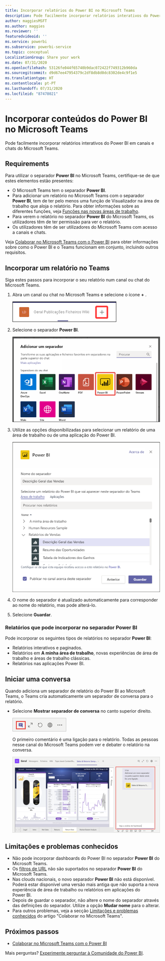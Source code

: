 ```yaml
---
title: Incorporar relatórios do Power BI no Microsoft Teams
description: Pode facilmente incorporar relatórios interativos do Power BI em canais e chats do Microsoft Teams. .
author: maggiesMSFT
ms.author: maggies
ms.reviewer: ''
featuredvideoid: ''
ms.service: powerbi
ms.subservice: powerbi-service
ms.topic: conceptual
LocalizationGroup: Share your work
ms.date: 07/31/2020
ms.openlocfilehash: 53126fe044f65740b9dac072422f749312b960da
ms.sourcegitcommit: d9d67ee47954379c2df8db8d0dc8302de4c9f1e5
ms.translationtype: HT
ms.contentlocale: pt-PT
ms.lasthandoff: 07/31/2020
ms.locfileid: "87478021"
---
```

# <a name="embed-power-bi-content-in-microsoft-teams"></a>Incorporar conteúdos do Power BI no Microsoft Teams

Pode facilmente incorporar relatórios interativos do Power BI em canais e chats do Microsoft Teams. 

## <a name="requirements"></a>Requirements

Para utilizar o separador **Power BI** no Microsoft Teams, certifique-se de que estes elementos estão presentes:

- O Microsoft Teams tem o separador **Power BI**.
- Para adicionar um relatório no Microsoft Teams com o separador **Power BI**, tem de ter pelo menos uma função de Visualizador na área de trabalho que aloja o relatório. Para obter informações sobre as diferentes funções, veja [Funções nas novas áreas de trabalho](service-new-workspaces.md#roles-in-the-new-workspaces).
- Para verem o relatório no separador **Power BI** do Microsoft Teams, os utilizadores têm de ter permissão para ver o relatório.
- Os utilizadores têm de ser utilizadores do Microsoft Teams com acesso a canais e chats.

Veja [Colaborar no Microsoft Teams com o Power BI](service-embed-report-microsoft-teams.md) para obter informações sobre como o Power BI e o Teams funcionam em conjunto, incluindo outros requisitos.

## <a name="embed-a-report-in-teams"></a>Incorporar um relatório no Teams

Siga estes passos para incorporar o seu relatório num canal ou chat do Microsoft Teams.

1. Abra um canal ou chat no Microsoft Teams e selecione o ícone **+** .

    ![Captura de ecrã a mostrar a opção Adicionar um separador a um canal ou chat.](media/service-embed-report-microsoft-teams/service-embed-report-microsoft-teams-add.png)

1. Selecione o separador **Power BI**.

    ![Captura de ecrã a mostrar a lista de separadores do Microsoft Teams e o Power BI.](media/service-embed-report-microsoft-teams/service-embed-report-microsoft-teams-tab.png)

1. Utilize as opções disponibilizadas para selecionar um relatório de uma área de trabalho ou de uma aplicação do Power BI.

    ![Captura de ecrã a mostrar as Definições do separador Power BI para Microsoft Teams.](media/service-embed-report-microsoft-teams/service-embed-report-microsoft-teams-tab-settings.png)

1. O nome do separador é atualizado automaticamente para corresponder ao nome do relatório, mas pode alterá-lo.

1. Selecione **Guardar**.

### <a name="reports-you-can-embed-on-the-power-bi-tab"></a>Relatórios que pode incorporar no separador Power BI

Pode incorporar os seguintes tipos de relatórios no separador **Power BI**:

- Relatórios interativos e paginados.
- Relatórios em **A minha área de trabalho**, novas experiências de área de trabalho e áreas de trabalho clássicas.
- Relatórios nas aplicações Power BI.

## <a name="start-a-conversation"></a>Iniciar uma conversa

Quando adiciona um separador de relatório do Power BI ao Microsoft Teams, o Teams cria automaticamente um separador de conversa para o relatório.

- Selecione **Mostrar separador de conversa** no canto superior direito.

    ![Captura de ecrã a mostrar o ícone Mostrar separador de conversa.](media/service-embed-report-microsoft-teams/power-bi-teams-conversation-icon.png)

    O primeiro comentário é uma ligação para o relatório. Todas as pessoas nesse canal do Microsoft Teams podem ver e debater o relatório na conversa.

    ![Captura de ecrã a mostrar a conversa no separador.](media/service-embed-report-microsoft-teams/power-bi-teams-conversation-tab.png)

## <a name="known-issues-and-limitations"></a>Limitações e problemas conhecidos

- Não pode incorporar dashboards do Power BI no separador **Power BI** do Microsoft Teams.
- Os [filtros de URL](service-url-filters.md) não são suportados no separador **Power BI** do Microsoft Teams.
- Nas clouds nacionais, o novo separador **Power BI** não está disponível. Poderá estar disponível uma versão mais antiga que não suporta a nova experiência de área de trabalho ou relatórios em aplicações do Power BI.
- Depois de guardar o separador, não altere o nome do separador através das definições do separador. Utilize a opção **Mudar nome** para o alterar.
- Para outros problemas, veja a secção [Limitações e problemas conhecidos](service-collaborate-microsoft-teams.md#known-issues-and-limitations) do artigo "Colaborar no Microsoft Teams".

## <a name="next-steps"></a>Próximos passos

- [Colaborar no Microsoft Teams com o Power BI](service-collaborate-microsoft-teams.md)

Mais perguntas? [Experimente perguntar à Comunidade do Power BI](https://community.powerbi.com/).
